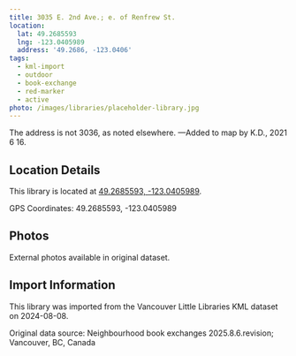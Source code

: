 ```yaml
---
title: 3035 E. 2nd Ave.; e. of Renfrew St.
location:
  lat: 49.2685593
  lng: -123.0405989
  address: '49.2686, -123.0406'
tags:
  - kml-import
  - outdoor
  - book-exchange
  - red-marker
  - active
photo: /images/libraries/placeholder-library.jpg
---
```

The address is not 3036, as noted elsewhere.
—Added to map by K.D., 2021 6 16.

## Location Details

This library is located at [49.2685593, -123.0405989](https://www.google.com/maps?q=49.2685593,-123.0405989).

GPS Coordinates: 49.2685593, -123.0405989

## Photos

External photos available in original dataset.

## Import Information

This library was imported from the Vancouver Little Libraries KML dataset on 2024-08-08.

Original data source: Neighbourhood book exchanges 2025.8.6.revision; Vancouver, BC, Canada
